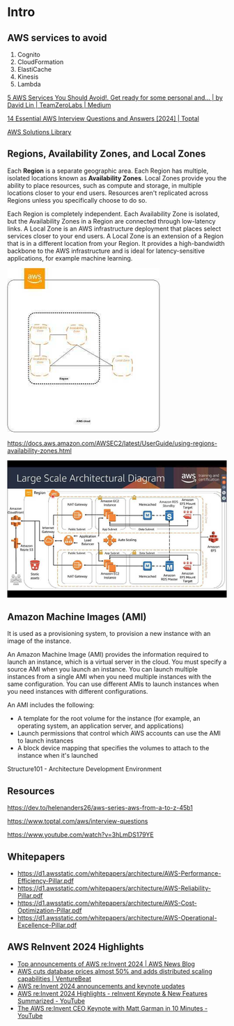 # Intro

## AWS services to avoid

1. Cognito
2. CloudFormation
3. ElastiCache
4. Kinesis
5. Lambda

[5 AWS Services You Should Avoid!. Get ready for some personal and… | by David Lin | TeamZeroLabs | Medium](https://medium.com/teamzerolabs/5-aws-services-you-should-avoid-f45111cc10cd)

[14 Essential AWS Interview Questions and Answers [2024] | Toptal](https://www.toptal.com/aws/interview-questions)

[AWS Solutions Library](https://aws.amazon.com/solutions)

## Regions, Availability Zones, and Local Zones

Each **Region** is a separate geographic area. Each Region has multiple, isolated locations known as **Availability Zones**. Local Zones provide you the ability to place resources, such as compute and storage, in multiple locations closer to your end users. Resources aren't replicated across Regions unless you specifically choose to do so.

Each Region is completely independent. Each Availability Zone is isolated, but the Availability Zones in a Region are connected through low-latency links. A Local Zone is an AWS infrastructure deployment that places select services closer to your end users. A Local Zone is an extension of a Region that is in a different location from your Region. It provides a high-bandwidth backbone to the AWS infrastructure and is ideal for latency-sensitive applications, for example machine learning.

![image](../../media/Cloud-AWS-Intro-image1.jpg)

https://docs.aws.amazon.com/AWSEC2/latest/UserGuide/using-regions-availability-zones.html

![image](../../media/Cloud-AWS-Intro-image2.jpg)

## Amazon Machine Images (AMI)

It is used as a provisioning system, to provision a new instance with an image of the instance.

An Amazon Machine Image (AMI) provides the information required to launch an instance, which is a virtual server in the cloud. You must specify a source AMI when you launch an instance. You can launch multiple instances from a single AMI when you need multiple instances with the same configuration. You can use different AMIs to launch instances when you need instances with different configurations.

An AMI includes the following:

- A template for the root volume for the instance (for example, an operating system, an application server, and applications)
- Launch permissions that control which AWS accounts can use the AMI to launch instances
- A block device mapping that specifies the volumes to attach to the instance when it's launched

Structure101 - Architecture Development Environment

## Resources

https://dev.to/helenanders26/aws-series-aws-from-a-to-z-45b1

https://www.toptal.com/aws/interview-questions

https://www.youtube.com/watch?v=3hLmDS179YE

## Whitepapers

- https://d1.awsstatic.com/whitepapers/architecture/AWS-Performance-Efficiency-Pillar.pdf
- https://d1.awsstatic.com/whitepapers/architecture/AWS-Reliability-Pillar.pdf
- https://d1.awsstatic.com/whitepapers/architecture/AWS-Cost-Optimization-Pillar.pdf
- https://d1.awsstatic.com/whitepapers/architecture/AWS-Operational-Excellence-Pillar.pdf

## AWS ReInvent 2024 Highlights

- [Top announcements of AWS re:Invent 2024 | AWS News Blog](https://aws.amazon.com/blogs/aws/top-announcements-of-aws-reinvent-2024/)
- [AWS cuts database prices almost 50% and adds distributed scaling capabilities | VentureBeat](https://venturebeat.com/data-infrastructure/aws-cuts-database-prices-almost-50-and-adds-distributed-scaling-capabilities/)
- [AWS re:Invent 2024 announcements and keynote updates](https://www.aboutamazon.com/news/aws/aws-reinvent-2024-keynote-live-news-updates)
- [AWS re:Invent 2024 Highlights - reInvent Keynote & New Features Summarized - YouTube](https://www.youtube.com/watch?v=VVGcp_Wypuo)
- [The AWS re:Invent CEO Keynote with Matt Garman in 10 Minutes - YouTube](https://www.youtube.com/watch?v=rQiziOkJFSg)
